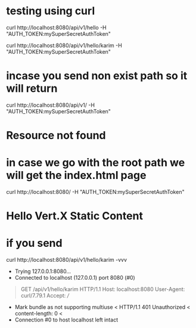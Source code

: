 
# testing using curl

curl http://localhost:8080/api/v1/hello -H "AUTH_TOKEN:mySuperSecretAuthToken"

curl http://localhost:8080/api/v1/hello/karim -H "AUTH_TOKEN:mySuperSecretAuthToken"


# incase you send non exist path so it will return
curl http://localhost:8080/api/v1/ -H "AUTH_TOKEN:mySuperSecretAuthToken"
<html><body><h1>Resource not found</h1></body></html>

# in case we go with the root path we will get the index.html page  
curl http://localhost:8080/ -H "AUTH_TOKEN:mySuperSecretAuthToken"
<!DOCTYPE html>
<html>
<head>
<meta charset="ISO-8859-1">
<title>Hello Static Content</title>
</head>
<body>
        <h1>Hello Vert.X Static Content</h1>
</body>
</html>

# if you send 
curl http://localhost:8080/api/v1/hello/karim -vvv

*   Trying 127.0.0.1:8080...
* Connected to localhost (127.0.0.1) port 8080 (#0)
> GET /api/v1/hello/karim HTTP/1.1
> Host: localhost:8080
> User-Agent: curl/7.79.1
> Accept: */*
>
* Mark bundle as not supporting multiuse
< HTTP/1.1 401 Unauthorized
< content-length: 0
<
* Connection #0 to host localhost left intact
